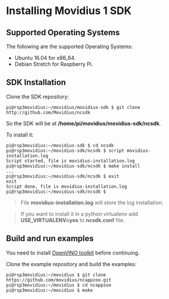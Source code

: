 # Installing Movidius 1 SDK

## Supported Operating Systems

The following are the supported Operating Systems:

+ Ubuntu 16.04 for x86_64.
+ Debian Stretch for Raspberry Pi.

## SDK Installation

Clone the SDK repository:

```
pi@rsp3movidius:~/movidius/movidius-sdk $ git clone http://github.com/Movidius/ncsdk
```

So the SDK will be at **/home/pi/movidius/movidius-sdk/ncsdk**.

To install it:

```
pi@rsp3movidius:~/movidius-sdk $ cd ncsdk
pi@rsp3movidius:~/movidius-sdk/ncsdk $ script movidius-installation.log
Script started, file is movidius-installation.log
pi@rsp3movidius:~/movidius-sdk/ncsdk $ make install
...
pi@rsp3movidius:~/movidius-sdk/ncsdk $ exit
exit
Script done, file is movidius-installation.log
pi@rsp3movidius:~/movidius-sdk/ncsdk $
```

> File **movidius-installation.log** will store the log installation.

> If you want to install it in a python virtualenv add **USE_VIRTUALENV=yes** to **ncsdk.conf** file.

## Build and run examples

You need to install [OpenVINO toolkit](installing-openvino.md) before continuing.

Clone the example repository and build the examples:

```
pi@rsp3movidius:~/movidius $ git clone https://github.com/movidius/ncappzoo.git
pi@rsp3movidius:~/movidius $ cd ncappzoo
pi@rsp3movidius:~/movidius $ make 
```

